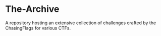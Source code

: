 # The-Archive
A repository hosting an extensive collection of challenges crafted by the ChasingFlags for various CTFs.
